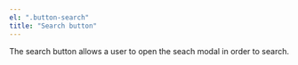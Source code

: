 ```yaml
---
el: ".button-search"
title: "Search button"
---
```

The search button allows a user to open the seach modal in order to search.